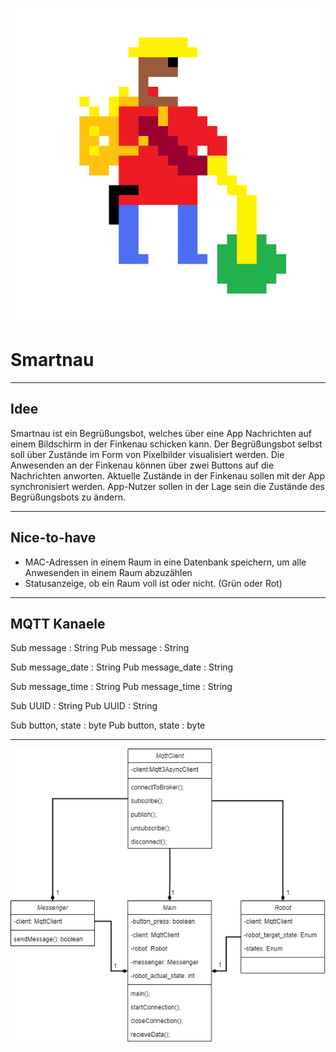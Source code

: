 
![pixelart](img/pixel1.png)

# Smartnau

---
## Idee
Smartnau ist ein Begrüßungsbot, welches über eine App Nachrichten auf einem Bildschirm in der Finkenau schicken kann. Der Begrüßungsbot selbst soll über Zustände im Form von Pixelbilder visualisiert werden. Die Anwesenden an der Finkenau können über zwei Buttons auf die Nachrichten anworten. Aktuelle Zustände in der Finkenau sollen mit der App synchronisiert werden. App-Nutzer sollen in der Lage sein die Zustände des Begrüßungsbots zu ändern. 

---

## Nice-to-have
- MAC-Adressen in einem Raum in eine Datenbank speichern, um alle Anwesenden in einem Raum abzuzählen
- Statusanzeige, ob ein Raum voll ist oder nicht. (Grün oder Rot)

---
## MQTT Kanaele

Sub message : String
Pub message : String  

Sub message_date : String
Pub message_date : String  

Sub message_time : String
Pub message_time : String  

Sub UUID : String
Pub UUID : String  

Sub button, state : byte
Pub button, state : byte  



---

![UML-Diagramm](UML/UML_Smartnau.png)
